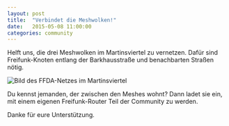 ```yaml
---
layout: post
title:  "Verbindet die Meshwolken!"
date:   2015-05-08 11:00:00
categories: community
---
```


Helft uns, die drei Meshwolken im Martinsviertel zu vernetzen. Dafür sind Freifunk-Knoten entlang der Barkhausstraße und benachbarten Straßen nötig.

<!--*-->

![Bild des FFDA-Netzes im Martinsviertel](../images/posts/2015-05-08_martinsviertel-mesh.png "Meshwolken im Martinsviertel")


Du kennst jemanden, der zwischen den Meshes wohnt? Dann ladet sie ein, mit einem eigenen Freifunk-Router Teil der Community zu werden.

Danke für eure Unterstützung.
